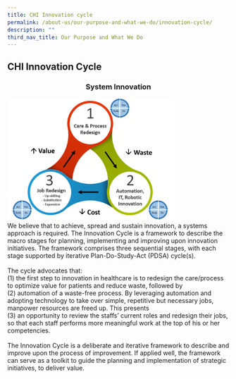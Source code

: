 ```yaml
---
title: CHI Innovation cycle
permalink: /about-us/our-purpose-and-what-we-do/innovation-cycle/
description: ""
third_nav_title: Our Purpose and What We Do
---
```

<h2> CHI Innovation Cycle</h2>
<h3 style="text-align: center;">System Innovation</h3>
<img alt="cycle" style="width:378px;" src="/images/au_system_innovation.png"><br>
We believe that to achieve, spread and sustain innovation, a systems approach is required. The Innovation Cycle is a framework to describe the macro stages for planning, implementing and improving upon innovation initiatives. The framework comprises three sequential stages, with each stage supported by iterative Plan-Do-Study-Act (PDSA) cycle(s).<br><br>
The cycle advocates that: <br>(1) the first step to innovation in healthcare is to redesign the care/process to optimize value for patients and reduce waste, followed by <br>(2) automation of a waste-free process. By leveraging automation and adopting technology to take over simple, repetitive but necessary jobs, manpower resources are freed up. This presents <br>(3) an opportunity to review the staffs’ current roles and redesign their jobs, so that each staff performs more meaningful work at the top of his or her competencies.<br><br>
The Innovation Cycle is a deliberate and iterative framework to describe and improve upon the process of improvement. If applied well, the framework can serve as a toolkit to guide the planning and implementation of strategic initiatives, to deliver value.